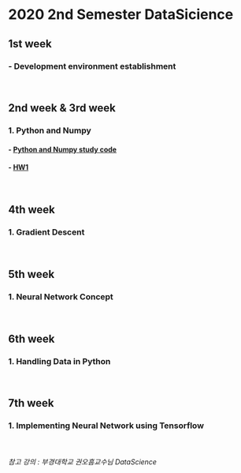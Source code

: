 # 2020 2nd Semester DataSicience

## 1st week
### - Development environment establishment

<br/>

## 2nd week & 3rd week
### 1. Python and Numpy
#### - [Python and Numpy study code](https://github.com/suhwajo/2020_2_DataSicience/blob/master/01_Numpy.ipynb)
#### - [HW1](https://github.com/suhwajo/2020_2_DataSicience/blob/master/2nd_week.ipynb)

<br/>

## 4th week
### 1. Gradient Descent

<br/>

## 5th week
### 1. Neural Network Concept

<br/>

## 6th week
### 1. Handling Data in Python

<br/>

## 7th week
### 1. Implementing Neural Network using Tensorflow

<br/>

###### 참고 강의 : 부경대학교 권오흠교수님 DataScience 

